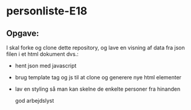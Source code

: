 # personliste-E18
## Opgave:

I skal forke og clone dette repository, og lave en visning af data fra json filen i et html dokument
dvs.: 
- hent json med javascript
- brug template tag og js til at clone og generere nye html elementer
- lav en styling så man kan skelne de enkelte personer fra hinanden
  
  god arbejdslyst
